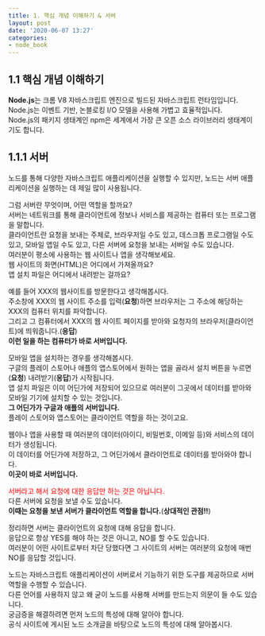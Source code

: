 ```yaml
---
title: 1. 핵심 개념 이해하기 & 서버
layout: post
date: '2020-06-07 13:27'
categories:
- node_book
---
```


## 1.1 핵심 개념 이해하기

**Node.js**는 크롬 V8 자바스크립트 엔진으로 빌드된 자바스크립트 런타임입니다.  
Node.js는 이벤트 기반, 논블로킹 I/O 모델을 사용해 가볍고 효율적입니다.  
Node.js의 패키지 생태계인 npm은 세계에서 가장 큰 오픈 소스 라이브러리 생태계이기도 합니다.

## 1.1.1 서버

노드를 통해 다양한 자바스크립트 애플리케이션을 실행할 수 있지만, 노드는 서버 애플리케이션을
실행하는 데 제일 많이 사용됩니다.

그럼 서버란 무엇이며, 어떤 역할을 할까요?  
서버는 네트워크를 통해 클라이언트에 정보나 서비스를 제공하는 컴퓨터 또는 프로그램을 말합니다.  
클라이언트란 요청을 보내는 주체로, 브라우저일 수도 있고, 데스크톱 프로그램일 수도 있고, 
모바일 앱일 수도 있고, 다른 서버에 요청을 보내는 서버일 수도 있습니다.  
여러분이 평소에 사용하는 웹 사이트나 앱을 생각해보세요.  
웹 사이트의 화면(HTML)은 어디에서 가져올까요?  
앱 설치 파일은 어디에서 내려받는 걸까요?

예를 들어 XXX의 웹사이트를 방문한다고 생각해봅시다.  
주소창에 XXX의 웹 사이트 주소를 입력(**요청**)하면 브라우저는 그 주소에 해당하는 XXX의 컴퓨터
위치를 파악합니다.  
그리고 그 컴퓨터에서 XXX의 웹 사이트 페이지를 받아와 요청자의 브라우저(클라이언트)에 띄워줍니다.(**응답**)  
**이런 일을 하는 컴퓨터가 바로 서버입니다.**

모바일 앱을 설치하는 경우를 생각해봅시다.  
구글의 플레이 스토어나 애플의 앱스토어에서 원하는 앱을 골라서 설치 버튼을 누르면(**요청**) 내려받기(**응답**)가 시작됩니다.  
앱 설치 파일은 이미 어딘가에 저장되어 있으므로 여러분이 그곳에서 데이터를 받아와 
모바일 기기에 설치할 수 있는 것입니다.  
**그 어딘가가 구글과 애플의 서버입니다.**  
플레이 스토어와 앱스토어는 클라이언트 역할을 하는 것이고요.

웹이나 앱을 사용할 때 여러분의 데이터(아이디, 비밀번호, 이메일 등)와 서비스의 데이터가 생성됩니다.  
이 데이터를 어딘가에 저장하고, 그 어딘가에서 클라이언트로 데이터를 받아와야 합니다.  
**이곳이 바로 서버입니다.**

<span style="color:red">서버라고 해서 요청에 대한 응답만 하는 것은 아닙니다.</span>  
다른 서버에 요청을 보낼 수도 있습니다.  
**이때는 요청을 보낸 서버가 클라이언트 역할을 합니다.**(**상대적인 관점!!**)

정리하면 서버는 클라이언트의 요청에 대해 응답을 합니다.  
응답으로 항상 YES를 해야 하는 것은 아니고, NO를 할 수도 있습니다.  
여러분이 어떤 사이트로부터 차단 당했다면 그 사이트의 서버는 여러분의 요청에 매번 NO를 응답할 것입니다.  

노드는 자바스크립트 애플리케이션이 서버로서 기능하기 위한 도구를 제공하므로 서버 역할을 수행할 수 있습니다.  
다른 언어를 사용하지 않고 왜 굳이 노드를 사용해 서버를 만드는지 의문이 들 수도 있습니다.  
궁금증을 해결하려면 먼저 노드의 특성에 대해 알아야 합니다.  
공식 사이트에 게시된 노드 소개글을 바탕으로 노드의 특성에 대해 알아봅시다.















